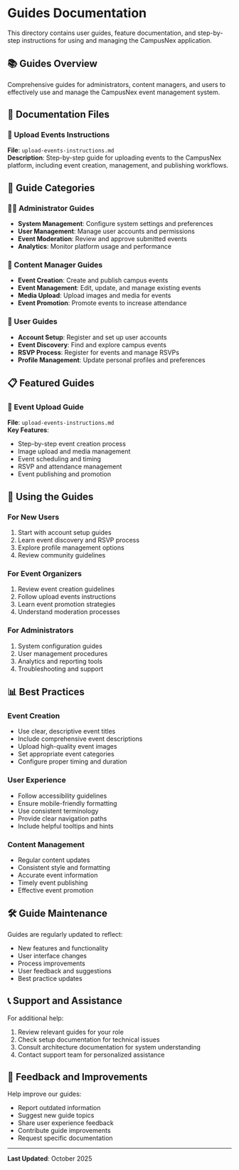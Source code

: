 # Guides Documentation

This directory contains user guides, feature documentation, and step-by-step instructions for using and managing the CampusNex application.

## 📚 Guides Overview

Comprehensive guides for administrators, content managers, and users to effectively use and manage the CampusNex event management system.

## 📁 Documentation Files

### 📅 Upload Events Instructions
**File**: `upload-events-instructions.md`  
**Description**: Step-by-step guide for uploading events to the CampusNex platform, including event creation, management, and publishing workflows.

## 🎯 Guide Categories

### 👨‍💼 Administrator Guides
- **System Management**: Configure system settings and preferences
- **User Management**: Manage user accounts and permissions
- **Event Moderation**: Review and approve submitted events
- **Analytics**: Monitor platform usage and performance

### 📝 Content Manager Guides
- **Event Creation**: Create and publish campus events
- **Event Management**: Edit, update, and manage existing events
- **Media Upload**: Upload images and media for events
- **Event Promotion**: Promote events to increase attendance

### 👥 User Guides
- **Account Setup**: Register and set up user accounts
- **Event Discovery**: Find and explore campus events
- **RSVP Process**: Register for events and manage RSVPs
- **Profile Management**: Update personal profiles and preferences

## 📋 Featured Guides

### 📅 Event Upload Guide
**File**: `upload-events-instructions.md`  
**Key Features**:
- Step-by-step event creation process
- Image upload and media management
- Event scheduling and timing
- RSVP and attendance management
- Event publishing and promotion

## 🔧 Using the Guides

### For New Users
1. Start with account setup guides
2. Learn event discovery and RSVP process
3. Explore profile management options
4. Review community guidelines

### For Event Organizers
1. Review event creation guidelines
2. Follow upload events instructions
3. Learn event promotion strategies
4. Understand moderation processes

### For Administrators
1. System configuration guides
2. User management procedures
3. Analytics and reporting tools
4. Troubleshooting and support

## 📊 Best Practices

### Event Creation
- Use clear, descriptive event titles
- Include comprehensive event descriptions
- Upload high-quality event images
- Set appropriate event categories
- Configure proper timing and duration

### User Experience
- Follow accessibility guidelines
- Ensure mobile-friendly formatting
- Use consistent terminology
- Provide clear navigation paths
- Include helpful tooltips and hints

### Content Management
- Regular content updates
- Consistent style and formatting
- Accurate event information
- Timely event publishing
- Effective event promotion

## 🛠️ Guide Maintenance

Guides are regularly updated to reflect:
- New features and functionality
- User interface changes
- Process improvements
- User feedback and suggestions
- Best practice updates

## 📞 Support and Assistance

For additional help:
1. Review relevant guides for your role
2. Check setup documentation for technical issues
3. Consult architecture documentation for system understanding
4. Contact support team for personalized assistance

## 🔄 Feedback and Improvements

Help improve our guides:
- Report outdated information
- Suggest new guide topics
- Share user experience feedback
- Contribute guide improvements
- Request specific documentation

---

**Last Updated**: October 2025
